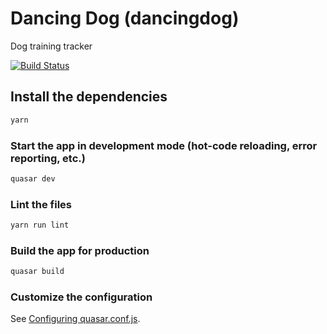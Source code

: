 # Dancing Dog (dancingdog)

Dog training tracker

[![Build Status](https://dronebot.mkoelle.com/api/badges/mkoelle/dancingdog/status.svg)](https://dronebot.mkoelle.com/mkoelle/dancingdog)

## Install the dependencies
```bash
yarn
```

### Start the app in development mode (hot-code reloading, error reporting, etc.)
```bash
quasar dev
```

### Lint the files
```bash
yarn run lint
```

### Build the app for production
```bash
quasar build
```

### Customize the configuration
See [Configuring quasar.conf.js](https://quasar.dev/quasar-cli/quasar-conf-js).
